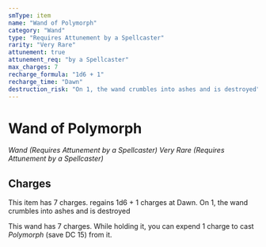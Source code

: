 ```yaml
---
smType: item
name: "Wand of Polymorph"
category: "Wand"
type: "Requires Attunement by a Spellcaster"
rarity: "Very Rare"
attunement: true
attunement_req: "by a Spellcaster"
max_charges: 7
recharge_formula: "1d6 + 1"
recharge_time: "Dawn"
destruction_risk: "On 1, the wand crumbles into ashes and is destroyed"
---
```


# Wand of Polymorph
*Wand (Requires Attunement by a Spellcaster) Very Rare (Requires Attunement by a Spellcaster)*

## Charges

This item has 7 charges.
regains 1d6 + 1 charges at Dawn.
On 1, the wand crumbles into ashes and is destroyed

This wand has 7 charges. While holding it, you can expend 1 charge to cast *Polymorph* (save DC 15) from it.
